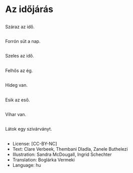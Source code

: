 # Az időjárás

##
Száraz az idő.

##
Forrón süt a nap.

##
Szeles az idő.

##
Felhős az ég.

##
Hideg van.

##
Esik az eső.

##
Vihar van.

##
Látok egy szivárványt.

##
* License: [CC-BY-NC]
* Text: Clare Verbeek, Thembani Dladla, Zanele Buthelezi
* Illustration: Sandra McDougall, Ingrid Schechter
* Translation: Boglárka Vermeki
* Language: hu
